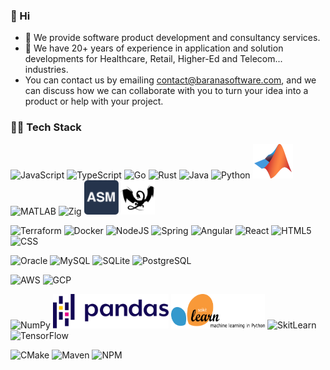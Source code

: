 ### 👋 Hi

- 🔭 We provide software product development and consultancy services.
- 🌱 We have 20+ years of experience in application and solution developments for Healthcare, Retail, Higher-Ed and
  Telecom... industries.
-  You can contact us by emailing contact@baranasoftware.com, and we can discuss how we can collaborate with you to 
   turn your idea into a product or help with your project.

### 🔨🔧 Tech Stack

<p>
     <img src="https://www.vectorlogo.zone/logos/javascript/javascript-ar21.svg" alt="JavaScript" />
     <img src="https://www.vectorlogo.zone/logos/typescriptlang/typescriptlang-icon.svg" alt="TypeScript"/>
     <img src="https://www.vectorlogo.zone/logos/golang/golang-ar21.svg" alt="Go" />
     <img src="https://www.vectorlogo.zone/logos/rust-lang/rust-lang-ar21.svg" alt="Rust"/>
     <img src="https://www.vectorlogo.zone/logos/java/java-icon.svg" alt="Java"/>
     <img src="https://www.vectorlogo.zone/logos/python/python-icon.svg" alt="Python"/>
     <img src="images/matlab.svg" alt="MATLAB" height="55"/>
     <img src="https://www.vectorlogo.zone/logos/open-std_c/open-std_c-icon~alt.svg" alt="MATLAB" height="55"/>
     <img src="https://www.vectorlogo.zone/logos/ziglang/ziglang-icon.svg" alt="Zig"/>
     <img src="images/assembly.svg" alt="Assembly" height="55"/>
     <img src="images/LLVM.svg" alt="LLVM" height="55"/>
</p>

<p>
  <img src="https://www.vectorlogo.zone/logos/terraformio/terraformio-icon.svg" alt="Terraform"/>
  <img src="https://www.vectorlogo.zone/logos/docker/docker-icon.svg" alt="Docker"/>
  <img src="https://www.vectorlogo.zone/logos/nodejs/nodejs-ar21.svg" alt="NodeJS"/>
  <img src="https://www.vectorlogo.zone/logos/springio/springio-icon.svg" alt="Spring"/>
  <img src="https://www.vectorlogo.zone/logos/angular/angular-icon.svg" alt="Angular"/>
  <img src="https://www.vectorlogo.zone/logos/reactjs/reactjs-icon.svg" alt="React"/>
  <img src="https://www.vectorlogo.zone/logos/w3_html5/w3_html5-icon.svg" alt="HTML5"/>
  <img src="https://www.vectorlogo.zone/logos/w3_css/w3_css-icon.svg" alt="CSS" height="60"/>
</p>

<p>
  <img src="https://www.vectorlogo.zone/logos/oracle/oracle-ar21.svg" alt="Oracle"/>
  <img src="https://www.vectorlogo.zone/logos/mysql/mysql-icon.svg" alt="MySQL"/>
  <img src="https://www.vectorlogo.zone/logos/sqlite/sqlite-ar21.svg" alt="SQLite"/>
  <img src="https://www.vectorlogo.zone/logos/postgresql/postgresql-vertical.svg" alt="PostgreSQL" height="60"/>
</p>

<p>
  <img src="https://www.vectorlogo.zone/logos/amazon_aws/amazon_aws-ar21.svg" alt="AWS" height="60"/>
  <img src="https://www.vectorlogo.zone/logos/google_cloud/google_cloud-icon.svg" alt="GCP" height="60"/>
</p>

<p>
  <img src="https://www.vectorlogo.zone/logos/numpy/numpy-ar21.svg" alt="NumPy" height="60"/>
  <img src="images/pandas.svg" alt="Pandas" height="55"/>
  <img src="images/scikit-learn.svg" alt="SkitLearn" height="55" width="150"/>
  <img src="https://www.vectorlogo.zone/logos/kaggle/kaggle-ar21.svg" alt="SkitLearn" height="55"/>
  <img src="https://www.vectorlogo.zone/logos/tensorflow/tensorflow-ar21.svg" alt="TensorFlow" height="55"/>
</p>

<p>
  <img src="https://www.vectorlogo.zone/logos/cmake/cmake-icon.svg" alt="CMake" height="55"/>
  <img src="https://www.vectorlogo.zone/logos/apache_maven/apache_maven-ar21.svg" alt="Maven" height="55"/>
  <img src="https://www.vectorlogo.zone/logos/npmjs/npmjs-ar21.svg" alt="NPM" height="55"/>
</p>
